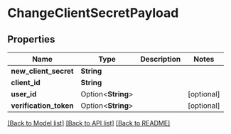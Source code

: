 # ChangeClientSecretPayload

## Properties

Name | Type | Description | Notes
------------ | ------------- | ------------- | -------------
**new_client_secret** | **String** |  | 
**client_id** | **String** |  | 
**user_id** | Option<**String**> |  | [optional]
**verification_token** | Option<**String**> |  | [optional]

[[Back to Model list]](../README.md#documentation-for-models) [[Back to API list]](../README.md#documentation-for-api-endpoints) [[Back to README]](../README.md)


